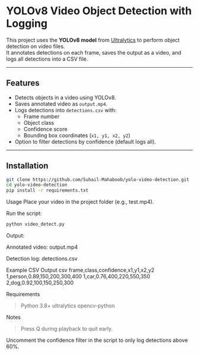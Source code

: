 # YOLOv8 Video Object Detection with Logging

This project uses the **YOLOv8 model** from [Ultralytics](https://github.com/ultralytics/ultralytics) to perform object detection on video files.  
It annotates detections on each frame, saves the output as a video, and logs all detections into a CSV file.

---

## Features
- Detects objects in a video using YOLOv8.
- Saves annotated video as `output.mp4`.
- Logs detections into `detections.csv` with:
  - Frame number
  - Object class
  - Confidence score
  - Bounding box coordinates (`x1, y1, x2, y2`)
- Option to filter detections by confidence (default logs all).

---

## Installation
```bash
git clone https://github.com/Suhail-Mahaboob/yolo-video-detection.git
cd yolo-video-detection
pip install -r requirements.txt
```

Usage
Place your video in the project folder (e.g., test.mp4).

Run the script:

```bash
python video_detect.py
```

Output:

Annotated video: output.mp4

Detection log: detections.csv

Example CSV Output
csv
frame,class,confidence,x1,y1,x2,y2
1,person,0.89,150,200,300,400
1,car,0.76,400,220,550,350
2,dog,0.92,100,150,250,300


Requirements
>Python 3.8+
>ultralytics
>opencv-python

Notes
>Press Q during playback to quit early.

Uncomment the confidence filter in the script to only log detections above 60%.
